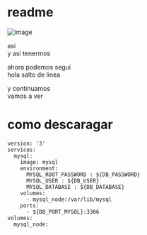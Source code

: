 # readme
![image](https://github.com/mikkype/readme/assets/132553322/12f07834-7da6-47c2-8203-092314ce90bb)

asi  
y asi tenermos  

ahora podemos segui  
hola salto de linea  

y continuamos  
vamos a ver  


# como descaragar
```
version: '3'
services:
  mysql:
    image: mysql
    environment:
      MYSQL_ROOT_PASSWORD : ${DB_PASSWORD}
      MYSQL_USER : ${DB_USER}
      MYSQL_DATABASE : ${DB_DATABASE}
    volumes:
      - mysql_node:/var/lib/mysql
    ports:
      - ${DB_PORT_MYSQL}:3306
volumes:
  mysql_node:
```



